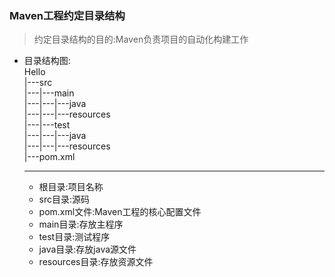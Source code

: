### Maven工程约定目录结构
  > 约定目录结构的目的:Maven负责项目的自动化构建工作
  + 目录结构图:<br>
    Hello<br>
    |---src<br>
    |---|---main<br>
    |---|---|---java<br>
    |---|---|---resources<br>
    |---|---test<br>
    |---|---|---java<br>
    |---|---|---resources <br>
    |---pom.xml<br>
    
    ---
    + 根目录:项目名称
    + src目录:源码
    + pom.xml文件:Maven工程的核心配置文件
    + main目录:存放主程序
    + test目录:测试程序
    + java目录:存放java源文件
    + resources目录:存放资源文件
  

